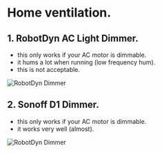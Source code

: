 # Home ventilation. 

## 1. RobotDyn AC Light Dimmer.  
 - this only works if your AC motor is dimmable.
 - it hums a lot when running (low frequency hum).
 - this is not acceptable.

![RobotDyn Dimmer](https://raw.githubusercontent.com/TrDA-hab/Projects/master/Home%20ventilation/PZEM-852.jpg)

## 2. Sonoff D1 Dimmer.  
 - this only works if your AC motor is dimmable.
 - it works very well (almost).
 
![RobotDyn Dimmer](https://raw.githubusercontent.com/TrDA-hab/Projects/master/Home%20ventilation/PZEM-862.jpg)

